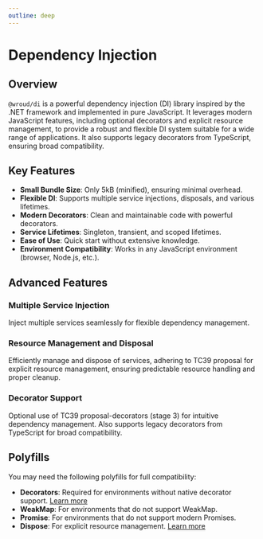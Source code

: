 ```yaml
---
outline: deep
---
```


# Dependency Injection

## Overview

`@wroud/di` is a powerful dependency injection (DI) library inspired by the .NET framework and implemented in pure JavaScript. It leverages modern JavaScript features, including optional decorators and explicit resource management, to provide a robust and flexible DI system suitable for a wide range of applications. It also supports legacy decorators from TypeScript, ensuring broad compatibility.

## Key Features

- **Small Bundle Size**: Only 5kB (minified), ensuring minimal overhead.
- **Flexible DI**: Supports multiple service injections, disposals, and various lifetimes.
- **Modern Decorators**: Clean and maintainable code with powerful decorators.
- **Service Lifetimes**: Singleton, transient, and scoped lifetimes.
- **Ease of Use**: Quick start without extensive knowledge.
- **Environment Compatibility**: Works in any JavaScript environment (browser, Node.js, etc.).

## Advanced Features

### Multiple Service Injection

Inject multiple services seamlessly for flexible dependency management.

### Resource Management and Disposal

Efficiently manage and dispose of services, adhering to TC39 proposal for explicit resource management, ensuring predictable resource handling and proper cleanup.

### Decorator Support

Optional use of TC39 proposal-decorators (stage 3) for intuitive dependency management. Also supports legacy decorators from TypeScript for broad compatibility.

## Polyfills

You may need the following polyfills for full compatibility:

- **Decorators**: Required for environments without native decorator support. [Learn more](https://github.com/tc39/proposal-decorators)
- **WeakMap**: For environments that do not support WeakMap.
- **Promise**: For environments that do not support modern Promises.
- **Dispose**: For explicit resource management. [Learn more](https://github.com/tc39/proposal-explicit-resource-management)
